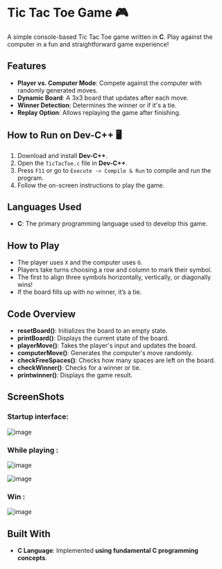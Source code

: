 # Tic Tac Toe Game 🎮

A simple console-based Tic Tac Toe game written in **C**. Play against the computer in a fun and straightforward game experience!

## Features
- **Player vs. Computer Mode**: Compete against the computer with randomly generated moves.
- **Dynamic Board**: A 3x3 board that updates after each move.
- **Winner Detection**: Determines the winner or if it's a tie.
- **Replay Option**: Allows replaying the game after finishing.

## How to Run on Dev-C++ 🖥️
1. Download and install **Dev-C++**.
2. Open the `TicTacToe.c` file in **Dev-C++**.
3. Press `F11` or go to `Execute -> Compile & Run` to compile and run the program.
4. Follow the on-screen instructions to play the game.

## Languages Used
- **C**: The primary programming language used to develop this game.

## How to Play
- The player uses `X` and the computer uses `O`.
- Players take turns choosing a row and column to mark their symbol.
- The first to align three symbols horizontally, vertically, or diagonally wins!
- If the board fills up with no winner, it’s a tie.

## Code Overview
- **resetBoard()**: Initializes the board to an empty state.
- **printBoard()**: Displays the current state of the board.
- **playerMove()**: Takes the player's input and updates the board.
- **computerMove()**: Generates the computer's move randomly.
- **checkFreeSpaces()**: Checks how many spaces are left on the board.
- **checkWinner()**: Checks for a winner or tie.
- **printwinner()**: Displays the game result.

## ScreenShots

### Startup interface: 
![image](https://github.com/user-attachments/assets/983eb733-252a-4c8c-a2a5-41878c2b7541)

### While playing :
![image](https://github.com/user-attachments/assets/bebad96a-9e28-461d-a122-47d42a32b4a0)

![image](https://github.com/user-attachments/assets/c92886e7-9239-4e32-a29c-0da0bc2479c7)

### Win : 
![image](https://github.com/user-attachments/assets/2ff1f169-bf9f-4492-98b3-747b25a88053)

## Built With
- **C Language**: Implemented **using fundamental C programming concepts**.

